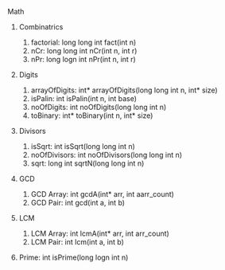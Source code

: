Math

1. Combinatrics
	1. factorial: long long int fact(int n)
	2. nCr: long long int nCr(int n, int r)
	3. nPr: long logn int nPr(int n, int r)

2. Digits
	1. arrayOfDigits: int* arrayOfDigits(long long int n, int* size)
	2. isPalin: int isPalin(int n, int base)
	3. noOfDigits: int noOfDigits(long long int n)
	4. toBinary: int* toBinary(int n, int* size)
	
3. Divisors
	1. isSqrt: int isSqrt(long long int n)
	2. noOfDivisors: int noOfDivisors(long long int n)
	3. sqrt: long int sqrtN(long long int n)

4. GCD
	1. GCD Array: int gcdA(int* arr, int aarr_count)
	2. GCD Pair: int gcd(int a, int b)

5. LCM
	1. LCM Array: int lcmA(int* arr, int arr_count)
	2. LCM Pair: int lcm(int a, int b)

6. Prime: int isPrime(long logn int n)
